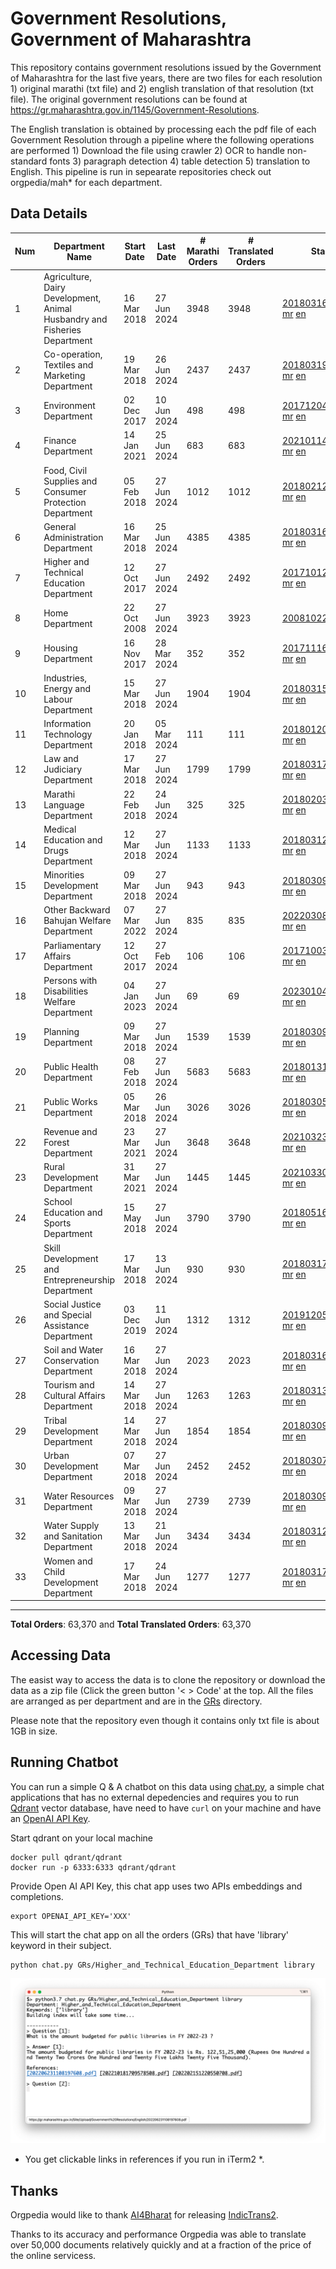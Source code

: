 # Government Resolutions, Government of Maharashtra

This repository contains government resolutions issued by the Government of Maharashtra for the last five years, there are two files for each resolution 1) original marathi (txt file) and 2) english translation of that resolution (txt file). The original government resolutions can be found at https://gr.maharashtra.gov.in/1145/Government-Resolutions.

The English translation is obtained by processing each the pdf file of each Government Resolution through a pipeline where the following operations are performed 1) Download the file using crawler 2) OCR to handle non-standard fonts 3) paragraph detection 4) table  detection 5) translation to English. This pipeline is run in sepearate repositories check out orgpedia/mah* for each department.


## Data Details

| Num | Department Name | Start Date | Last Date | # Marathi Orders | # Translated Orders | Starting Order | Last Order |
| --- | --------------- | ---------- | --------- | ---------------- | ------------------- | -------------- | ---------- |
| 1 | Agriculture, Dairy Development, Animal Husbandry and Fisheries Department | 16 Mar 2018 | 27 Jun 2024 | 3948 | 3948 | [201803161624182101.pdf](https://gr.maharashtra.gov.in/Site/Upload/Government%20Resolutions/English/201803161624182101.pdf) [mr](GRs/Agriculture,_Dairy_Development,_Animal_Husbandry_and_Fisheries_Department/201803161624182101.pdf.mr.txt) [en](GRs/Agriculture,_Dairy_Development,_Animal_Husbandry_and_Fisheries_Department/201803161624182101.pdf.en.txt) | [202406271739098201.pdf](https://gr.maharashtra.gov.in/Site/Upload/Government%20Resolutions/English/202406271739098201.pdf) [mr](GRs/Agriculture,_Dairy_Development,_Animal_Husbandry_and_Fisheries_Department/202406271739098201.pdf.mr.txt) [en](GRs/Agriculture,_Dairy_Development,_Animal_Husbandry_and_Fisheries_Department/202406271739098201.pdf.en.txt) |
| 2 | Co-operation, Textiles and Marketing Department | 19 Mar 2018 | 26 Jun 2024 | 2437 | 2437 | [201803191257576702.pdf](https://gr.maharashtra.gov.in/Site/Upload/Government%20Resolutions/English/201803191257576702.pdf) [mr](GRs/Co-operation,_Textiles_and_Marketing_Department/201803191257576702.pdf.mr.txt) [en](GRs/Co-operation,_Textiles_and_Marketing_Department/201803191257576702.pdf.en.txt) | [202406261647482902.pdf](https://gr.maharashtra.gov.in/Site/Upload/Government%20Resolutions/English/202406261647482902.pdf) [mr](GRs/Co-operation,_Textiles_and_Marketing_Department/202406261647482902.pdf.mr.txt) [en](GRs/Co-operation,_Textiles_and_Marketing_Department/202406261647482902.pdf.en.txt) |
| 3 | Environment Department | 02 Dec 2017 | 10 Jun 2024 | 498 | 498 | [201712041147216904.pdf](https://gr.maharashtra.gov.in/Site/Upload/Government%20Resolutions/English/201712041147216904.pdf) [mr](GRs/Environment_Department/201712041147216904.pdf.mr.txt) [en](GRs/Environment_Department/201712041147216904.pdf.en.txt) | [202406101503268404.pdf](https://gr.maharashtra.gov.in/Site/Upload/Government%20Resolutions/English/202406101503268404.pdf) [mr](GRs/Environment_Department/202406101503268404.pdf.mr.txt) [en](GRs/Environment_Department/202406101503268404.pdf.en.txt) |
| 4 | Finance Department | 14 Jan 2021 | 25 Jun 2024 | 683 | 683 | [202101141237329905.pdf](https://gr.maharashtra.gov.in/Site/Upload/Government%20Resolutions/English/202101141237329905.pdf) [mr](GRs/Finance_Department/202101141237329905.pdf.mr.txt) [en](GRs/Finance_Department/202101141237329905.pdf.en.txt) | [202406251612359905.pdf](https://gr.maharashtra.gov.in/Site/Upload/Government%20Resolutions/English/202406251612359905.pdf) [mr](GRs/Finance_Department/202406251612359905.pdf.mr.txt) [en](GRs/Finance_Department/202406251612359905.pdf.en.txt) |
| 5 | Food, Civil Supplies and Consumer Protection Department | 05 Feb 2018 | 27 Jun 2024 | 1012 | 1012 | [201802121244545806.pdf](https://gr.maharashtra.gov.in/Site/Upload/Government%20Resolutions/English/201802121244545806.pdf) [mr](GRs/Food,_Civil_Supplies_and_Consumer_Protection_Department/201802121244545806.pdf.mr.txt) [en](GRs/Food,_Civil_Supplies_and_Consumer_Protection_Department/201802121244545806.pdf.en.txt) | [202406271824020206.pdf](https://gr.maharashtra.gov.in/Site/Upload/Government%20Resolutions/English/202406271824020206.pdf) [mr](GRs/Food,_Civil_Supplies_and_Consumer_Protection_Department/202406271824020206.pdf.mr.txt) [en](GRs/Food,_Civil_Supplies_and_Consumer_Protection_Department/202406271824020206.pdf.en.txt) |
| 6 | General Administration Department | 16 Mar 2018 | 25 Jun 2024 | 4385 | 4385 | [201803161224022707.pdf](https://gr.maharashtra.gov.in/Site/Upload/Government%20Resolutions/English/201803161224022707.pdf) [mr](GRs/General_Administration_Department/201803161224022707.pdf.mr.txt) [en](GRs/General_Administration_Department/201803161224022707.pdf.en.txt) | [202406251127115107.pdf](https://gr.maharashtra.gov.in/Site/Upload/Government%20Resolutions/English/202406251127115107.pdf) [mr](GRs/General_Administration_Department/202406251127115107.pdf.mr.txt) [en](GRs/General_Administration_Department/202406251127115107.pdf.en.txt) |
| 7 | Higher and Technical Education Department | 12 Oct 2017 | 27 Jun 2024 | 2492 | 2492 | [201710121514029708.pdf](https://gr.maharashtra.gov.in/Site/Upload/Government%20Resolutions/English/201710121514029708.pdf) [mr](GRs/Higher_and_Technical_Education_Department/201710121514029708.pdf.mr.txt) [en](GRs/Higher_and_Technical_Education_Department/201710121514029708.pdf.en.txt) | [202406271146287708.pdf](https://gr.maharashtra.gov.in/Site/Upload/Government%20Resolutions/English/202406271146287708.....pdf) [mr](GRs/Higher_and_Technical_Education_Department/202406271146287708.pdf.mr.txt) [en](GRs/Higher_and_Technical_Education_Department/202406271146287708.pdf.en.txt) |
| 8 | Home Department | 22 Oct 2008 | 27 Jun 2024 | 3923 | 3923 | [20081022.pdf](https://gr.maharashtra.gov.in/Site/Upload/Government%20Resolutions/English/20081022.pdf) [mr](GRs/Home_Department/20081022.pdf.mr.txt) [en](GRs/Home_Department/20081022.pdf.en.txt) | [202406271701163829.pdf](https://gr.maharashtra.gov.in/Site/Upload/Government%20Resolutions/English/202406271701163829.pdf) [mr](GRs/Home_Department/202406271701163829.pdf.mr.txt) [en](GRs/Home_Department/202406271701163829.pdf.en.txt) |
| 9 | Housing Department | 16 Nov 2017 | 28 Mar 2024 | 352 | 352 | [201711161447076609.pdf](https://gr.maharashtra.gov.in/Site/Upload/Government%20Resolutions/English/201711161447076609.pdf) [mr](GRs/Housing_Department/201711161447076609.pdf.mr.txt) [en](GRs/Housing_Department/201711161447076609.pdf.en.txt) | [202403281255554909.pdf](https://gr.maharashtra.gov.in/Site/Upload/Government%20Resolutions/English/202403281255554909.pdf) [mr](GRs/Housing_Department/202403281255554909.pdf.mr.txt) [en](GRs/Housing_Department/202403281255554909.pdf.en.txt) |
| 10 | Industries, Energy and Labour Department | 15 Mar 2018 | 27 Jun 2024 | 1904 | 1904 | [201803151204055010.pdf](https://gr.maharashtra.gov.in/Site/Upload/Government%20Resolutions/English/201803151204055010.pdf) [mr](GRs/Industries,_Energy_and_Labour_Department/201803151204055010.pdf.mr.txt) [en](GRs/Industries,_Energy_and_Labour_Department/201803151204055010.pdf.en.txt) | [202406271511547110.pdf](https://gr.maharashtra.gov.in/Site/Upload/Government%20Resolutions/English/202406271511547110.pdf) [mr](GRs/Industries,_Energy_and_Labour_Department/202406271511547110.pdf.mr.txt) [en](GRs/Industries,_Energy_and_Labour_Department/202406271511547110.pdf.en.txt) |
| 11 | Information Technology Department | 20 Jan 2018 | 05 Mar 2024 | 111 | 111 | [201801201843024511.pdf](https://gr.maharashtra.gov.in/Site/Upload/Government%20Resolutions/English/201801201843024511.pdf) [mr](GRs/Information_Technology_Department/201801201843024511.pdf.mr.txt) [en](GRs/Information_Technology_Department/201801201843024511.pdf.en.txt) | [202403051249430211.pdf](https://gr.maharashtra.gov.in/Site/Upload/Government%20Resolutions/English/202403051249430211.pdf) [mr](GRs/Information_Technology_Department/202403051249430211.pdf.mr.txt) [en](GRs/Information_Technology_Department/202403051249430211.pdf.en.txt) |
| 12 | Law and Judiciary Department | 17 Mar 2018 | 27 Jun 2024 | 1799 | 1799 | [201803171129290212.pdf](https://gr.maharashtra.gov.in/Site/Upload/Government%20Resolutions/English/201803171129290212.pdf) [mr](GRs/Law_and_Judiciary_Department/201803171129290212.pdf.mr.txt) [en](GRs/Law_and_Judiciary_Department/201803171129290212.pdf.en.txt) | [202406271143054112.pdf](https://gr.maharashtra.gov.in/Site/Upload/Government%20Resolutions/English/202406271143054112.pdf) [mr](GRs/Law_and_Judiciary_Department/202406271143054112.pdf.mr.txt) [en](GRs/Law_and_Judiciary_Department/202406271143054112.pdf.en.txt) |
| 13 | Marathi Language Department | 22 Feb 2018 | 24 Jun 2024 | 325 | 325 | [201802031549154233.pdf](https://gr.maharashtra.gov.in/Site/Upload/Government%20Resolutions/English/201802031549154233.pdf) [mr](GRs/Marathi_Language_Department/201802031549154233.pdf.mr.txt) [en](GRs/Marathi_Language_Department/201802031549154233.pdf.en.txt) | [202406241151366133.pdf](https://gr.maharashtra.gov.in/Site/Upload/Government%20Resolutions/English/202406241151366133.pdf) [mr](GRs/Marathi_Language_Department/202406241151366133.pdf.mr.txt) [en](GRs/Marathi_Language_Department/202406241151366133.pdf.en.txt) |
| 14 | Medical Education and Drugs Department | 12 Mar 2018 | 27 Jun 2024 | 1133 | 1133 | [201803121137094813.pdf](https://gr.maharashtra.gov.in/Site/Upload/Government%20Resolutions/English/201803121137094813.pdf) [mr](GRs/Medical_Education_and_Drugs_Department/201803121137094813.pdf.mr.txt) [en](GRs/Medical_Education_and_Drugs_Department/201803121137094813.pdf.en.txt) | [202406271151576213.pdf](https://gr.maharashtra.gov.in/Site/Upload/Government%20Resolutions/English/202406271151576213.pdf) [mr](GRs/Medical_Education_and_Drugs_Department/202406271151576213.pdf.mr.txt) [en](GRs/Medical_Education_and_Drugs_Department/202406271151576213.pdf.en.txt) |
| 15 | Minorities Development Department | 09 Mar 2018 | 27 Jun 2024 | 943 | 943 | [201803091218355314.pdf](https://gr.maharashtra.gov.in/Site/Upload/Government%20Resolutions/English/201803091218355314.pdf) [mr](GRs/Minorities_Development_Department/201803091218355314.pdf.mr.txt) [en](GRs/Minorities_Development_Department/201803091218355314.pdf.en.txt) | [202406271216225014.pdf](https://gr.maharashtra.gov.in/Site/Upload/Government%20Resolutions/English/202406271216225014.pdf) [mr](GRs/Minorities_Development_Department/202406271216225014.pdf.mr.txt) [en](GRs/Minorities_Development_Department/202406271216225014.pdf.en.txt) |
| 16 | Other Backward Bahujan Welfare Department | 07 Mar 2022 | 27 Jun 2024 | 835 | 835 | [202203081752439334.pdf](https://gr.maharashtra.gov.in/Site/Upload/Government%20Resolutions/English/202203081752439334.pdf) [mr](GRs/Other_Backward_Bahujan_Welfare_Department/202203081752439334.pdf.mr.txt) [en](GRs/Other_Backward_Bahujan_Welfare_Department/202203081752439334.pdf.en.txt) | [202406271613496134.pdf](https://gr.maharashtra.gov.in/Site/Upload/Government%20Resolutions/English/202406271613496134.pdf) [mr](GRs/Other_Backward_Bahujan_Welfare_Department/202406271613496134.pdf.mr.txt) [en](GRs/Other_Backward_Bahujan_Welfare_Department/202406271613496134.pdf.en.txt) |
| 17 | Parliamentary Affairs Department | 12 Oct 2017 | 27 Feb 2024 | 106 | 106 | [201710031642378615.pdf](https://gr.maharashtra.gov.in/Site/Upload/Government%20Resolutions/English/201710031642378615.pdf) [mr](GRs/Parliamentary_Affairs_Department/201710031642378615.pdf.mr.txt) [en](GRs/Parliamentary_Affairs_Department/201710031642378615.pdf.en.txt) | [202402271500283915.pdf](https://gr.maharashtra.gov.in/Site/Upload/Government%20Resolutions/English/202402271500283915.pdf) [mr](GRs/Parliamentary_Affairs_Department/202402271500283915.pdf.mr.txt) [en](GRs/Parliamentary_Affairs_Department/202402271500283915.pdf.en.txt) |
| 18 | Persons with Disabilities Welfare Department | 04 Jan 2023 | 27 Jun 2024 | 69 | 69 | [202301041906309635.pdf](https://gr.maharashtra.gov.in/Site/Upload/Government%20Resolutions/English/202301041906309635.pdf) [mr](GRs/Persons_with_Disabilities_Welfare_Department/202301041906309635.pdf.mr.txt) [en](GRs/Persons_with_Disabilities_Welfare_Department/202301041906309635.pdf.en.txt) | [202406271319534035.pdf](https://gr.maharashtra.gov.in/Site/Upload/Government%20Resolutions/English/202406271319534035.pdf) [mr](GRs/Persons_with_Disabilities_Welfare_Department/202406271319534035.pdf.mr.txt) [en](GRs/Persons_with_Disabilities_Welfare_Department/202406271319534035.pdf.en.txt) |
| 19 | Planning Department | 09 Mar 2018 | 27 Jun 2024 | 1539 | 1539 | [201803091441032716.pdf](https://gr.maharashtra.gov.in/Site/Upload/Government%20Resolutions/English/201803091441032716.pdf) [mr](GRs/Planning_Department/201803091441032716.pdf.mr.txt) [en](GRs/Planning_Department/201803091441032716.pdf.en.txt) | [202406271655552316.pdf](https://gr.maharashtra.gov.in/Site/Upload/Government%20Resolutions/English/202406271655552316.pdf) [mr](GRs/Planning_Department/202406271655552316.pdf.mr.txt) [en](GRs/Planning_Department/202406271655552316.pdf.en.txt) |
| 20 | Public Health Department | 08 Feb 2018 | 27 Jun 2024 | 5683 | 5683 | [201801311722275417.pdf](https://gr.maharashtra.gov.in/Site/Upload/Government%20Resolutions/English/201801311722275417.pdf) [mr](GRs/Public_Health_Department/201801311722275417.pdf.mr.txt) [en](GRs/Public_Health_Department/201801311722275417.pdf.en.txt) | [202406261144579117.pdf](https://gr.maharashtra.gov.in/Site/Upload/Government%20Resolutions/English/202406261144579117.pdf) [mr](GRs/Public_Health_Department/202406261144579117.pdf.mr.txt) [en](GRs/Public_Health_Department/202406261144579117.pdf.en.txt) |
| 21 | Public Works Department | 05 Mar 2018 | 26 Jun 2024 | 3026 | 3026 | [201803051515468118.pdf](https://gr.maharashtra.gov.in/Site/Upload/Government%20Resolutions/English/201803051515468118.pdf) [mr](GRs/Public_Works_Department/201803051515468118.pdf.mr.txt) [en](GRs/Public_Works_Department/201803051515468118.pdf.en.txt) | [202406271205525018.pdf](https://gr.maharashtra.gov.in/Site/Upload/Government%20Resolutions/English/202406271205525018.pdf) [mr](GRs/Public_Works_Department/202406271205525018.pdf.mr.txt) [en](GRs/Public_Works_Department/202406271205525018.pdf.en.txt) |
| 22 | Revenue and Forest Department | 23 Mar 2021 | 27 Jun 2024 | 3648 | 3648 | [202103231328393119.pdf](https://gr.maharashtra.gov.in/Site/Upload/Government%20Resolutions/English/202103231328393119.pdf) [mr](GRs/Revenue_and_Forest_Department/202103231328393119.pdf.mr.txt) [en](GRs/Revenue_and_Forest_Department/202103231328393119.pdf.en.txt) | [202406271724370719.pdf](https://gr.maharashtra.gov.in/Site/Upload/Government%20Resolutions/English/202406271724370719.pdf) [mr](GRs/Revenue_and_Forest_Department/202406271724370719.pdf.mr.txt) [en](GRs/Revenue_and_Forest_Department/202406271724370719.pdf.en.txt) |
| 23 | Rural Development Department | 31 Mar 2021 | 27 Jun 2024 | 1445 | 1445 | [202103301021181120.pdf](https://gr.maharashtra.gov.in/Site/Upload/Government%20Resolutions/English/202103301021181120.pdf) [mr](GRs/Rural_Development_Department/202103301021181120.pdf.mr.txt) [en](GRs/Rural_Development_Department/202103301021181120.pdf.en.txt) | [202406271054023620.pdf](https://gr.maharashtra.gov.in/Site/Upload/Government%20Resolutions/English/202406271054023620.pdf) [mr](GRs/Rural_Development_Department/202406271054023620.pdf.mr.txt) [en](GRs/Rural_Development_Department/202406271054023620.pdf.en.txt) |
| 24 | School Education and Sports Department | 15 May 2018 | 27 Jun 2024 | 3790 | 3790 | [201805161114241221.pdf](https://gr.maharashtra.gov.in/Site/Upload/Government%20Resolutions/English/201805161114241221.pdf) [mr](GRs/School_Education_and_Sports_Department/201805161114241221.pdf.mr.txt) [en](GRs/School_Education_and_Sports_Department/201805161114241221.pdf.en.txt) | [202406271240207221.pdf](https://gr.maharashtra.gov.in/Site/Upload/Government%20Resolutions/English/202406271240207221...pdf) [mr](GRs/School_Education_and_Sports_Department/202406271240207221.pdf.mr.txt) [en](GRs/School_Education_and_Sports_Department/202406271240207221.pdf.en.txt) |
| 25 | Skill Development and Entrepreneurship Department | 17 Mar 2018 | 13 Jun 2024 | 930 | 930 | [201803171322099003.pdf](https://gr.maharashtra.gov.in/Site/Upload/Government%20Resolutions/English/201803171322099003.pdf) [mr](GRs/Skill_Development_and_Entrepreneurship_Department/201803171322099003.pdf.mr.txt) [en](GRs/Skill_Development_and_Entrepreneurship_Department/201803171322099003.pdf.en.txt) | [202406131450365703.pdf](https://gr.maharashtra.gov.in/Site/Upload/Government%20Resolutions/English/202406131450365703.pdf) [mr](GRs/Skill_Development_and_Entrepreneurship_Department/202406131450365703.pdf.mr.txt) [en](GRs/Skill_Development_and_Entrepreneurship_Department/202406131450365703.pdf.en.txt) |
| 26 | Social Justice and Special Assistance Department | 03 Dec 2019 | 11 Jun 2024 | 1312 | 1312 | [201912051107011622.pdf](https://gr.maharashtra.gov.in/Site/Upload/Government%20Resolutions/English/201912051107011622.pdf) [mr](GRs/Social_Justice_and_Special_Assistance_Department/201912051107011622.pdf.mr.txt) [en](GRs/Social_Justice_and_Special_Assistance_Department/201912051107011622.pdf.en.txt) | [202406111502185422.pdf](https://gr.maharashtra.gov.in/Site/Upload/Government%20Resolutions/English/202406111502185422.pdf) [mr](GRs/Social_Justice_and_Special_Assistance_Department/202406111502185422.pdf.mr.txt) [en](GRs/Social_Justice_and_Special_Assistance_Department/202406111502185422.pdf.en.txt) |
| 27 | Soil and Water Conservation Department | 16 Mar 2018 | 27 Jun 2024 | 2023 | 2023 | [201803161247582426.pdf](https://gr.maharashtra.gov.in/Site/Upload/Government%20Resolutions/English/201803161247582426.pdf) [mr](GRs/Soil_and_Water_Conservation_Department/201803161247582426.pdf.mr.txt) [en](GRs/Soil_and_Water_Conservation_Department/201803161247582426.pdf.en.txt) | [202406271312400926.pdf](https://gr.maharashtra.gov.in/Site/Upload/Government%20Resolutions/English/202406271312400926.pdf) [mr](GRs/Soil_and_Water_Conservation_Department/202406271312400926.pdf.mr.txt) [en](GRs/Soil_and_Water_Conservation_Department/202406271312400926.pdf.en.txt) |
| 28 | Tourism and Cultural Affairs Department | 14 Mar 2018 | 27 Jun 2024 | 1263 | 1263 | [201803131542054523.pdf](https://gr.maharashtra.gov.in/Site/Upload/Government%20Resolutions/English/201803131542054523.pdf) [mr](GRs/Tourism_and_Cultural_Affairs_Department/201803131542054523.pdf.mr.txt) [en](GRs/Tourism_and_Cultural_Affairs_Department/201803131542054523.pdf.en.txt) | [202406271008197423.pdf](https://gr.maharashtra.gov.in/Site/Upload/Government%20Resolutions/English/202406271008197423.pdf) [mr](GRs/Tourism_and_Cultural_Affairs_Department/202406271008197423.pdf.mr.txt) [en](GRs/Tourism_and_Cultural_Affairs_Department/202406271008197423.pdf.en.txt) |
| 29 | Tribal Development Department | 14 Mar 2018 | 27 Jun 2024 | 1854 | 1854 | [201803091105184924.pdf](https://gr.maharashtra.gov.in/Site/Upload/Government%20Resolutions/English/201803091105184924.pdf) [mr](GRs/Tribal_Development_Department/201803091105184924.pdf.mr.txt) [en](GRs/Tribal_Development_Department/201803091105184924.pdf.en.txt) | [202406271830537424.pdf](https://gr.maharashtra.gov.in/Site/Upload/Government%20Resolutions/English/202406271830537424.pdf) [mr](GRs/Tribal_Development_Department/202406271830537424.pdf.mr.txt) [en](GRs/Tribal_Development_Department/202406271830537424.pdf.en.txt) |
| 30 | Urban Development Department | 07 Mar 2018 | 27 Jun 2024 | 2452 | 2452 | [201803071203178325.pdf](https://gr.maharashtra.gov.in/Site/Upload/Government%20Resolutions/English/201803071203178325.pdf) [mr](GRs/Urban_Development_Department/201803071203178325.pdf.mr.txt) [en](GRs/Urban_Development_Department/201803071203178325.pdf.en.txt) | [202406271539376525.pdf](https://gr.maharashtra.gov.in/Site/Upload/Government%20Resolutions/English/202406271539376525.pdf) [mr](GRs/Urban_Development_Department/202406271539376525.pdf.mr.txt) [en](GRs/Urban_Development_Department/202406271539376525.pdf.en.txt) |
| 31 | Water Resources Department | 09 Mar 2018 | 27 Jun 2024 | 2739 | 2739 | [201803091034435527.pdf](https://gr.maharashtra.gov.in/Site/Upload/Government%20Resolutions/English/201803091034435527.pdf) [mr](GRs/Water_Resources_Department/201803091034435527.pdf.mr.txt) [en](GRs/Water_Resources_Department/201803091034435527.pdf.en.txt) | [202406271604569827.pdf](https://gr.maharashtra.gov.in/Site/Upload/Government%20Resolutions/English/202406271604569827.pdf) [mr](GRs/Water_Resources_Department/202406271604569827.pdf.mr.txt) [en](GRs/Water_Resources_Department/202406271604569827.pdf.en.txt) |
| 32 | Water Supply and Sanitation Department | 13 Mar 2018 | 21 Jun 2024 | 3434 | 3434 | [201803121414108428.pdf](https://gr.maharashtra.gov.in/Site/Upload/Government%20Resolutions/English/201803121414108428.pdf) [mr](GRs/Water_Supply_and_Sanitation_Department/201803121414108428.pdf.mr.txt) [en](GRs/Water_Supply_and_Sanitation_Department/201803121414108428.pdf.en.txt) | [202406211231550728.pdf](https://gr.maharashtra.gov.in/Site/Upload/Government%20Resolutions/English/202406211231550728.pdf) [mr](GRs/Water_Supply_and_Sanitation_Department/202406211231550728.pdf.mr.txt) [en](GRs/Water_Supply_and_Sanitation_Department/202406211231550728.pdf.en.txt) |
| 33 | Women and Child Development Department | 17 Mar 2018 | 24 Jun 2024 | 1277 | 1277 | [201803171539444330.pdf](https://gr.maharashtra.gov.in/Site/Upload/Government%20Resolutions/English/201803171539444330.pdf) [mr](GRs/Women_and_Child_Development_Department/201803171539444330.pdf.mr.txt) [en](GRs/Women_and_Child_Development_Department/201803171539444330.pdf.en.txt) | [202406241328213430.pdf](https://gr.maharashtra.gov.in/Site/Upload/Government%20Resolutions/English/202406241328213430.pdf) [mr](GRs/Women_and_Child_Development_Department/202406241328213430.pdf.mr.txt) [en](GRs/Women_and_Child_Development_Department/202406241328213430.pdf.en.txt) |
----------------------------------------------------------------------------------------------------

**Total Orders**: 63,370 and **Total Translated Orders**: 63,370
## Accessing Data

The easist way to access the data is to clone the repository or download the data as a zip file (Click the green button '< > Code' at the top. All the files are arranged as per department and are in the [GRs](GRs) directory.

Please note that the repository even though it contains only txt file is about 1GB in size.

## Running Chatbot

You can run a simple Q & A chatbot on this data using [chat.py](chat.py), a simple chat applications that has no external depedencies and requires you to run [Qdrant](https://qdrant.tech/) vector database, have need to have `curl` on your machine and have an [OpenAI API Key](https://help.openai.com/en/articles/4936850-where-do-i-find-my-secret-api-key).

Start qdrant on your local machine
```shell
docker pull qdrant/qdrant
docker run -p 6333:6333 qdrant/qdrant
```

Provide Open AI API Key, this chat app uses two APIs embeddings and completions.
```shell
export OPENAI_API_KEY='XXX'
```

This will start the chat app on all the orders (GRs) that have 'library' keyword in their subject.

```shell
python chat.py GRs/Higher_and_Technical_Education_Department library
```

![screenshot of running chat.py](screenshot.png)

* You get clickable links in references if you run in iTerm2 *.

## Thanks

Orgpedia would like to thank [AI4Bharat](https://ai4bharat.iitm.ac.in/) for releasing [IndicTrans2](https://github.com/AI4Bharat/IndicTrans2).

Thanks to its accuracy and performance Orgpedia was able to translate over 50,000 documents relatively quickly and at a fraction of the price of the online servicess.











